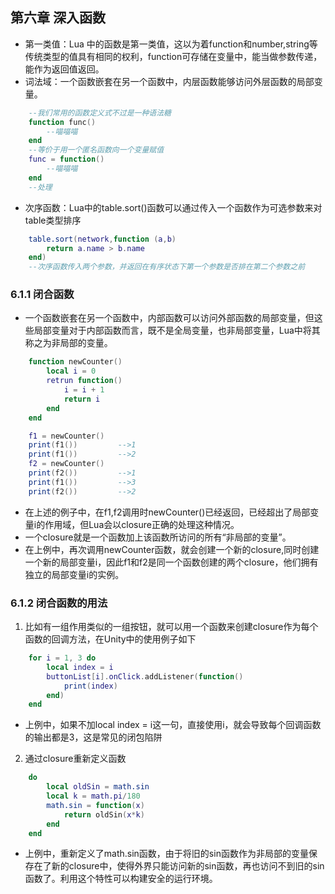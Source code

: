 ## 第六章 深入函数
- 第一类值：Lua 中的函数是第一类值，这以为着function和number,string等传统类型的值具有相同的权利，function可存储在变量中，能当做参数传递，能作为返回值返回。
- 词法域：一个函数嵌套在另一个函数中，内层函数能够访问外层函数的局部变量。


~~~lua
	--我们常用的函数定义式不过是一种语法糖
	function func()
		--喵喵喵	
	end
	--等价于用一个匿名函数向一个变量赋值
	func = function()
		--喵喵喵	
	end
	--处理
~~~

- 次序函数：Lua中的table.sort()函数可以通过传入一个函数作为可选参数来对table类型排序

~~~lua
	table.sort(network,function (a,b) 
		return a.name > b.name  
	end)
	--次序函数传入两个参数，并返回在有序状态下第一个参数是否排在第二个参数之前
~~~

### 6.1.1 闭合函数
- 一个函数嵌套在另一个函数中，内部函数可以访问外部函数的局部变量，但这些局部变量对于内部函数而言，既不是全局变量，也非局部变量，Lua中将其称之为非局部的变量。

~~~lua
	function newCounter()
		local i = 0
		retrun function()
			i = i + 1
			return i
		end
	end

	f1 = newCounter()
	print(f1())			-->1	
	print(f1())			-->2 	
	f2 = newCounter()
	print(f2())			-->1
	print(f1())			-->3
	print(f2())			-->2	
~~~

- 在上述的例子中，在f1,f2调用时newCounter()已经返回，已经超出了局部变量i的作用域，但Lua会以closure正确的处理这种情况。
- 一个closure就是一个函数加上该函数所访问的所有“非局部的变量”。
- 在上例中，再次调用newCounter函数，就会创建一个新的closure,同时创建一个新的局部变量i，因此f1和f2是同一个函数创建的两个closure，他们拥有独立的局部变量i的实例。

### 6.1.2 闭合函数的用法
1. 比如有一组作用类似的一组按钮，就可以用一个函数来创建closure作为每个函数的回调方法，在Unity中的使用例子如下

~~~lua
	for i = 1, 3 do
		local index = i	 
		buttonList[i].onClick.addListener(function()
			print(index)
		end)
	end 
~~~

- 上例中，如果不加local index = i这一句，直接使用i，就会导致每个回调函数的输出都是3，这是常见的闭包陷阱

2. 通过closure重新定义函数

~~~lua
	do
		local oldSin = math.sin
		local k = math.pi/180
		math.sin = function(x)
			return oldSin(x*k)
		end
	end
~~~
- 上例中，重新定义了math.sin函数，由于将旧的sin函数作为非局部的变量保存在了新的closure中，使得外界只能访问新的sin函数，再也访问不到旧的sin函数了。利用这个特性可以构建安全的运行环境。